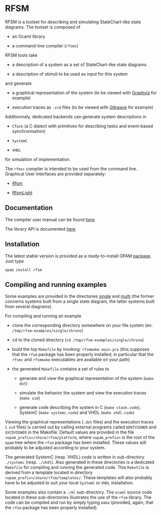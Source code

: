 RFSM 
====

RFSM is a toolset for describing and simulating StateChart-like state diagrams.
The toolset is composed of

* an Ocaml library

* a command-line compiler (`rfsmc`) 

RFSM tools take

* a description of a system as a set of StateChart-like state diagrams

* a description of stimuli to be used as input for this system

and generate

* a graphical representation of the system (to be viewed with [Graphviz](http://www.graphviz.org) for example)

* execution traces as `.vcd` files (to be viewed with [Gtkwave](http://gtkwave.sourceforge.net) for example)

Additionnaly, dedicated backends can generate system descriptions in

* `CTask` (a C dialect with primitives for describing tasks and event-based synchronisation)

* `SystemC`

* `VHDL` 

for simulation of implementation. 

The `rfmsc` compiler is intended to be used from the command line. Graphical User Interfaces are
provided separately:

* [Rfsm](http://dream.ispr-ip.fr/RFSM)

* [RfsmLight](http://github.com/jserot/rfsm-light) 

Documentation
-------------

The compiler user manual can be found [here](http://jserot.github.io/rfsm-docs/rfsm.pdf)

The library API is documented [here](https://jserot.github.io/rfsm/index.html)

Installation
------------

The latest stable version is provided as a ready-to-install OPAM
[package](https://opam.ocaml.org/packages/rfsm). Just type 

`opam install rfsm`

Compiling and running examples
------------------------------

Some examples are provided in the directories [single](https://github.com/jserot/rfsm/tree/master/examples/single) and
[multi](https://github.com/jserot/rfsm/tree/master/examples/multi) (the former concerns systems
built from a single state diagram, the latter systems built from several diagrams).

For compiling and running an example

* clone the corresponding directory somewhere on your file system (ex: `/tmp/rfsm-examples/single/chrono`)

* cd to the cloned directory (`cd /tmp/rfsm-examples/single/chrono`)

* build the top `Makefile` by invoking: `rfsmmake main.pro` 
  (this supposes that the `rfsm` package has been properly installed; in particular that the `rfsmc`
  and `rfsmmake` executables are available on your path)
  
* the generated `Makefile` contains a set of rules to 

  - generate and view the graphical representation of the system (`make dot`)

  - simulate the behavior the system and view the execution traces (`make sim`)

  - generate code describing the system in C (`make ctask.code`), SystemC (`make systemc.code`) and
    VHDL (`make vhdl.code`)

Viewing the graphical representations (`.dot` files) and the execution traces (`.vcd` files) is
carried out by calling external programs called `$DOTVIEWER` and `$VCDVIEWER` in the Makefile.
Default values are provided in the file `<opam_prefix>/share/rfsm/platform`, where `<opam_prefix>`
is the root of the `opam` tree where the `rfsm` package has been installed. These values will
probably to be adjusted according to your system.

The generated SystemC (resp. VHDL) code is written in
sub-directory `./systemc` (resp. `./vhdl`). Also generated in these directories is a dedicated
`Makefile` for compiling and running the generated code. This `Makefile` is derived from a template
located in directory `<opam_prefix>/share/rfsm/templates/`. These templates will also probably have to be
adjusted to suit your local `SystemC` or `VHDL` installation.

Some examples also contain a `./ml` sub-directory. The `ocaml` source code located in these
sub-directories illustrates the use of the `rfsm` library. The code can be compiled and run by simply typing
`make` (provided, again, that the `rfsm` package has been properly installed). 
